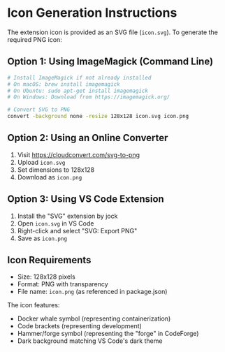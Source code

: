 # Icon Generation Instructions

The extension icon is provided as an SVG file (`icon.svg`). To generate the required PNG icon:

## Option 1: Using ImageMagick (Command Line)

```bash
# Install ImageMagick if not already installed
# On macOS: brew install imagemagick
# On Ubuntu: sudo apt-get install imagemagick
# On Windows: Download from https://imagemagick.org/

# Convert SVG to PNG
convert -background none -resize 128x128 icon.svg icon.png
```

## Option 2: Using an Online Converter

1. Visit https://cloudconvert.com/svg-to-png
2. Upload `icon.svg`
3. Set dimensions to 128x128
4. Download as `icon.png`

## Option 3: Using VS Code Extension

1. Install the "SVG" extension by jock
2. Open `icon.svg` in VS Code
3. Right-click and select "SVG: Export PNG"
4. Save as `icon.png`

## Icon Requirements

- Size: 128x128 pixels
- Format: PNG with transparency
- File name: `icon.png` (as referenced in package.json)

The icon features:

- Docker whale symbol (representing containerization)
- Code brackets (representing development)
- Hammer/forge symbol (representing the "forge" in CodeForge)
- Dark background matching VS Code's dark theme

